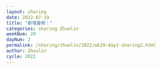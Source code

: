 ```yaml
---
layout: sharing
date: 2022-07-19
title: "新增靈修："
categories: sharing Zhuolin
weekNum: 29
dayNum: 2
permalink: /sharing/zhuolin/2022/wk29-day2-sharing2.html
author: Zhuolin
cycle: 2022
---  
```


